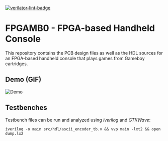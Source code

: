 [![verilator-lint-badge]](https://github.com/blazer82/gb.fpga/actions?workflow=verilator-lint)

# FPGAMB0 - FPGA-based Handheld Console

This repository contains the PCB design files as well as the HDL sources for an FPGA-based handheld console that plays games from Gameboy cartridges.

## Demo (GIF)

![Demo](https://github.com/blazer82/gb.fpga/raw/master/media/demo.gif)

## Testbenches

Testbench files can be run and analyzed using _iverilog_ and _GTKWave_:

```
iverilog -o main src/hdl/ascii_encoder_tb.v && vvp main -lxt2 && open dump.lx2
```

[verilator-lint-badge]: https://github.com/blazer82/gb.fpga/workflows/verilator-lint/badge.svg
